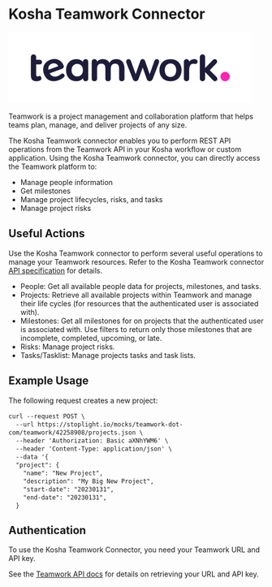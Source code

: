 # Kosha Teamwork Connector

![Teamwork](images/teamwork.png)

Teamwork is a project management and collaboration platform that helps teams plan, manage, and deliver projects of any size.

The Kosha Teamwork connector enables you to perform REST API operations from the Teamwork API in your Kosha workflow or custom application. Using the Kosha Teamwork connector, you can directly access the Teamwork platform to:

* Manage people information
* Get milestones
* Manage project lifecycles, risks, and tasks
* Manage project risks

## Useful Actions 

Use the Kosha Teamwork connector to perform several useful operations to manage your Teamwork resources. Refer to the Kosha Teamwork connector [API specification](openapi.json) for details.

* People: Get all available people data for projects, milestones, and tasks.
* Projects: Retrieve all available projects within Teamwork and manage their life cycles (for resources that the authenticated user is associated with).
* Milestones: Get all milestones for on projects that the authenticated user is associated with. Use filters to return only those milestones that are incomplete, completed, upcoming, or late.
* Risks: Manage project risks.
* Tasks/Tasklist: Manage projects tasks and task lists.

## Example Usage

The following request creates a new project: 

```
curl --request POST \
  --url https://stoplight.io/mocks/teamwork-dot-com/teamwork/42258908/projects.json \
  --header 'Authorization: Basic aXNhYWM6' \
  --header 'Content-Type: application/json' \
  --data '{
  "project": {
    "name": "New Project",
    "description": "My Big New Project",
    "start-date": "20230131",
    "end-date": "20230131",
  }
```

## Authentication

To use the Kosha Teamwork Connector, you need your Teamwork URL and API key.

See the [Teamwork API docs](https://apidocs.teamwork.com/docs/teamwork/d1b2de52c3cec-api-key-and-url) for details on retrieving your URL and API key. 

